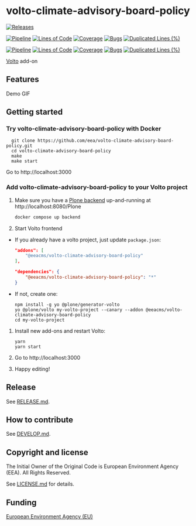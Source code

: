 # volto-climate-advisory-board-policy

[![Releases](https://img.shields.io/github/v/release/eea/volto-climate-advisory-board-policy)](https://github.com/eea/volto-climate-advisory-board-policy/releases)

[![Pipeline](https://ci.eionet.europa.eu/buildStatus/icon?job=volto-addons%2Fvolto-climate-advisory-board-policy%2Fmaster&subject=master)](https://ci.eionet.europa.eu/view/Github/job/volto-addons/job/volto-climate-advisory-board-policy/job/master/display/redirect)
[![Lines of Code](https://sonarqube.eea.europa.eu/api/project_badges/measure?project=volto-climate-advisory-board-policy-master&metric=ncloc)](https://sonarqube.eea.europa.eu/dashboard?id=volto-climate-advisory-board-policy-master)
[![Coverage](https://sonarqube.eea.europa.eu/api/project_badges/measure?project=volto-climate-advisory-board-policy-master&metric=coverage)](https://sonarqube.eea.europa.eu/dashboard?id=volto-climate-advisory-board-policy-master)
[![Bugs](https://sonarqube.eea.europa.eu/api/project_badges/measure?project=volto-climate-advisory-board-policy-master&metric=bugs)](https://sonarqube.eea.europa.eu/dashboard?id=volto-climate-advisory-board-policy-master)
[![Duplicated Lines (%)](https://sonarqube.eea.europa.eu/api/project_badges/measure?project=volto-climate-advisory-board-policy-master&metric=duplicated_lines_density)](https://sonarqube.eea.europa.eu/dashboard?id=volto-climate-advisory-board-policy-master)

[![Pipeline](https://ci.eionet.europa.eu/buildStatus/icon?job=volto-addons%2Fvolto-climate-advisory-board-policy%2Fdevelop&subject=develop)](https://ci.eionet.europa.eu/view/Github/job/volto-addons/job/volto-climate-advisory-board-policy/job/develop/display/redirect)
[![Lines of Code](https://sonarqube.eea.europa.eu/api/project_badges/measure?project=volto-climate-advisory-board-policy-develop&metric=ncloc)](https://sonarqube.eea.europa.eu/dashboard?id=volto-climate-advisory-board-policy-develop)
[![Coverage](https://sonarqube.eea.europa.eu/api/project_badges/measure?project=volto-climate-advisory-board-policy-develop&metric=coverage)](https://sonarqube.eea.europa.eu/dashboard?id=volto-climate-advisory-board-policy-develop)
[![Bugs](https://sonarqube.eea.europa.eu/api/project_badges/measure?project=volto-climate-advisory-board-policy-develop&metric=bugs)](https://sonarqube.eea.europa.eu/dashboard?id=volto-climate-advisory-board-policy-develop)
[![Duplicated Lines (%)](https://sonarqube.eea.europa.eu/api/project_badges/measure?project=volto-climate-advisory-board-policy-develop&metric=duplicated_lines_density)](https://sonarqube.eea.europa.eu/dashboard?id=volto-climate-advisory-board-policy-develop)


[Volto](https://github.com/plone/volto) add-on

## Features

Demo GIF

## Getting started

### Try volto-climate-advisory-board-policy with Docker

      git clone https://github.com/eea/volto-climate-advisory-board-policy.git
      cd volto-climate-advisory-board-policy
      make
      make start

Go to http://localhost:3000

### Add volto-climate-advisory-board-policy to your Volto project

1. Make sure you have a [Plone backend](https://plone.org/download) up-and-running at http://localhost:8080/Plone

   ```Bash
   docker compose up backend
   ```

1. Start Volto frontend

* If you already have a volto project, just update `package.json`:

   ```JSON
   "addons": [
       "@eeacms/volto-climate-advisory-board-policy"
   ],

   "dependencies": {
       "@eeacms/volto-climate-advisory-board-policy": "*"
   }
   ```

* If not, create one:

   ```
   npm install -g yo @plone/generator-volto
   yo @plone/volto my-volto-project --canary --addon @eeacms/volto-climate-advisory-board-policy
   cd my-volto-project
   ```

1. Install new add-ons and restart Volto:

   ```
   yarn
   yarn start
   ```

1. Go to http://localhost:3000

1. Happy editing!

## Release

See [RELEASE.md](https://github.com/eea/volto-climate-advisory-board-policy/blob/master/RELEASE.md).

## How to contribute

See [DEVELOP.md](https://github.com/eea/volto-climate-advisory-board-policy/blob/master/DEVELOP.md).

## Copyright and license

The Initial Owner of the Original Code is European Environment Agency (EEA).
All Rights Reserved.

See [LICENSE.md](https://github.com/eea/volto-climate-advisory-board-policy/blob/master/LICENSE.md) for details.

## Funding

[European Environment Agency (EU)](http://eea.europa.eu)

